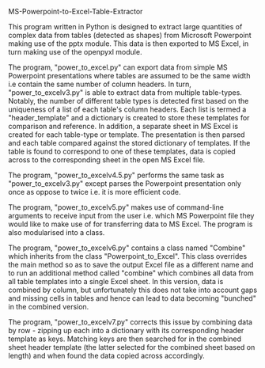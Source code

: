MS-Powerpoint-to-Excel-Table-Extractor

This program written in Python is designed to extract large quantities of complex data from tables (detected as shapes) from Microsoft Powerpoint making use of the pptx module. This data is then exported to MS Excel, in turn making use of the openpyxl module. 

The program, "power_to_excel.py" can export data from simple MS Powerpoint presentations where tables are assumed to be the same width i.e contain the same number of column headers. In turn, "power_to_excelv3.py" is able to extract data from multiple table-types. Notably, the number of different table types is detected first based on the uniqueness of a list of each table's column headers. Each list is termed a "header_template" and a dictionary is created to store these templates for comparison and reference. In addition, a separate sheet in MS Excel is created for each table-type or template. The presentation is then parsed and each table compared against the stored dictionary of templates. If the table is found to correspond to one of these templates, data is copied across to the corresponding sheet in the open MS Excel file. 

The program, "power_to_excelv4.5.py" performs the same task as "power_to_excelv3.py" except parses the Powerpoint presentation only once as oppose to twice i.e. it is more efficient code. 

The program, "power_to_excelv5.py" makes use of command-line arguments to receive input from the user i.e. which MS Powerpoint file they would like to make use of for transferring data to MS Excel. The program is also modularised into a class. 

The program, "power_to_excelv6.py" contains a class named "Combine" which inherits from the class "Powerpoint_to_Excel". This class overrides the main method so as to save the output Excel file as a different name and to run an additional method called "combine" which combines all data from all table templates into a single Excel sheet. In this version, data is combined by column, but unfortunately this does not take into account gaps and missing cells in tables and hence can lead to data becoming "bunched" in the combined version. 

The program, "power_to_excelv7.py" corrects this issue by combining data by row - zipping up each into a dictionary with its corresponding header template as keys. Matching keys are then searched for in the combined sheet header template (the latter selected for the combined sheet based on length) and when found the data copied across accordingly. 
